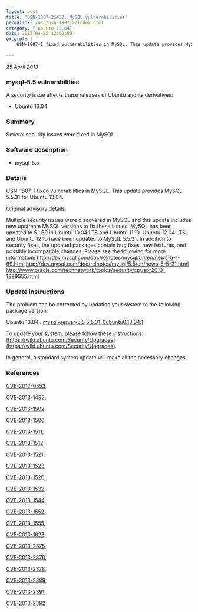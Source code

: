 ```yaml
---
layout: post
title: "USN-1807-2&#58; MySQL vulnerabilities"
permalink: /usn/usn-1807-2/index.html
category: [ ubuntu-13.04]
date: 2013-04-25 12:00:00
excerpt: |
    USN-1807-1 fixed vulnerabilities in MySQL. This update provides MySQL 5.5.31 for Ubuntu 13.04.
    
--- 
```

 
 

*25 April 2013*

### mysql-5.5 vulnerabilities

A security issue affects these releases of Ubuntu and its derivatives:

* Ubuntu 13.04

### Summary

Several security issues were fixed in MySQL. 

### Software description

* mysql-5.5 

### Details

USN-1807-1 fixed vulnerabilities in MySQL. This update provides MySQL 5.5.31 for Ubuntu 13.04.

Original advisory details:

 Multiple security issues were discovered in MySQL and this update includes new upstream MySQL versions to fix these issues. MySQL has been updated to 5.1.69 in Ubuntu 10.04 LTS and Ubuntu 11.10. Ubuntu 12.04 LTS and Ubuntu 12.10 have been updated to MySQL 5.5.31. In addition to security fixes, the updated packages contain bug fixes, new features, and possibly incompatible changes. Please see the following for more information: http://dev.mysql.com/doc/relnotes/mysql/5.1/en/news-5-1-69.html http://dev.mysql.com/doc/relnotes/mysql/5.5/en/news-5-5-31.html http://www.oracle.com/technetwork/topics/security/cpuapr2013-1899555.html 

### Update instructions

The problem can be corrected by updating your system to the following package version:

Ubuntu 13.04
 : [mysql-server-5.5](https://launchpad.net/ubuntu/+source/mysql-5.5) <span> [5.5.31-0ubuntu0.13.04.1](https://launchpad.net/ubuntu/+source/mysql-5.5/5.5.31-0ubuntu0.13.04.1) </span> 

To update your system, please follow these instructions: [https://wiki.ubuntu.com/Security/Upgrades](https://wiki.ubuntu.com/Security/Upgrades).

In general, a standard system update will make all the necessary changes. 

### References

 
 [CVE-2012-0553](http://people.ubuntu.com/~ubuntu-security/cve/CVE-2012-0553), 

 [CVE-2013-1492](http://people.ubuntu.com/~ubuntu-security/cve/CVE-2013-1492), 

 [CVE-2013-1502](http://people.ubuntu.com/~ubuntu-security/cve/CVE-2013-1502), 

 [CVE-2013-1506](http://people.ubuntu.com/~ubuntu-security/cve/CVE-2013-1506), 

 [CVE-2013-1511](http://people.ubuntu.com/~ubuntu-security/cve/CVE-2013-1511), 

 [CVE-2013-1512](http://people.ubuntu.com/~ubuntu-security/cve/CVE-2013-1512), 

 [CVE-2013-1521](http://people.ubuntu.com/~ubuntu-security/cve/CVE-2013-1521), 

 [CVE-2013-1523](http://people.ubuntu.com/~ubuntu-security/cve/CVE-2013-1523), 

 [CVE-2013-1526](http://people.ubuntu.com/~ubuntu-security/cve/CVE-2013-1526), 

 [CVE-2013-1532](http://people.ubuntu.com/~ubuntu-security/cve/CVE-2013-1532), 

 [CVE-2013-1544](http://people.ubuntu.com/~ubuntu-security/cve/CVE-2013-1544), 

 [CVE-2013-1552](http://people.ubuntu.com/~ubuntu-security/cve/CVE-2013-1552), 

 [CVE-2013-1555](http://people.ubuntu.com/~ubuntu-security/cve/CVE-2013-1555), 

 [CVE-2013-1623](http://people.ubuntu.com/~ubuntu-security/cve/CVE-2013-1623), 

 [CVE-2013-2375](http://people.ubuntu.com/~ubuntu-security/cve/CVE-2013-2375), 

 [CVE-2013-2376](http://people.ubuntu.com/~ubuntu-security/cve/CVE-2013-2376), 

 [CVE-2013-2378](http://people.ubuntu.com/~ubuntu-security/cve/CVE-2013-2378), 

 [CVE-2013-2389](http://people.ubuntu.com/~ubuntu-security/cve/CVE-2013-2389), 

 [CVE-2013-2391](http://people.ubuntu.com/~ubuntu-security/cve/CVE-2013-2391), 

 [CVE-2013-2392](http://people.ubuntu.com/~ubuntu-security/cve/CVE-2013-2392)
 

